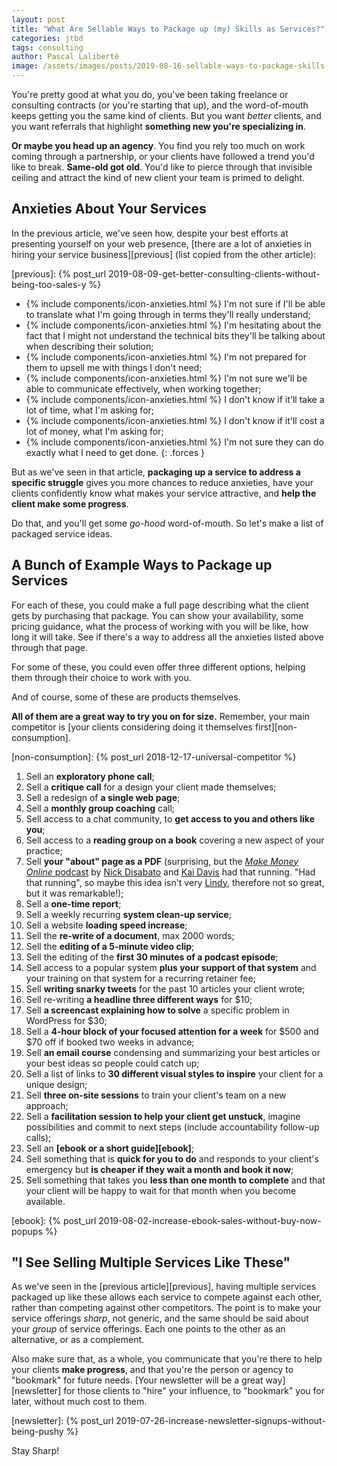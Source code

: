 ```yaml
---
layout: post
title: "What Are Sellable Ways to Package up (my) Skills as Services?"
categories: jtbd
tags: consulting
author: Pascal Laliberté
image: /assets/images/posts/2019-08-16-sellable-ways-to-package-skills-as-services.jpg
---
```


You're pretty good at what you do, you've been taking freelance or consulting contracts (or you're starting that up), and the word-of-mouth keeps getting you the same kind of clients. But you want _better_ clients, and you want referrals that highlight **something new you're specializing in**.

**Or maybe you head up an agency**. You find you rely too much on work coming through a partnership, or your clients have followed a trend you'd like to break. **Same-old got old**. You'd like to pierce through that invisible ceiling and attract the kind of new client your team is primed to delight.

## Anxieties About Your Services

In the previous article, we've seen how, despite your best efforts at presenting yourself on your web presence, [there are a lot of anxieties in hiring your service business][previous] (list copied from the other article):

[previous]: {% post_url 2019-08-09-get-better-consulting-clients-without-being-too-sales-y %}

* {% include components/icon-anxieties.html %} I'm not sure if I'll be able to translate what I'm going through in terms they'll really understand;
* {% include components/icon-anxieties.html %} I'm hesitating about the fact that I might not understand the technical bits they'll be talking about when describing their solution;
* {% include components/icon-anxieties.html %} I'm not prepared for them to upsell me with things I don't need;
* {% include components/icon-anxieties.html %} I'm not sure we'll be able to communicate effectively, when working together;
* {% include components/icon-anxieties.html %} I don't know if it'll take a lot of time, what I'm asking for;
* {% include components/icon-anxieties.html %} I don't know if it'll cost a lot of money, what I'm asking for;
* {% include components/icon-anxieties.html %} I'm not sure they can do exactly what I need to get done.
{: .forces }

But as we've seen in that article, **packaging up a service to address a specific struggle** gives you more chances to reduce anxieties, have your clients confidently know what makes your service attractive, and **help the client make some progress**.

Do that, and you'll get some _go-hood_ word-of-mouth. So let's make a list of packaged service ideas.

## A Bunch of Example Ways to Package up Services

For each of these, you could make a full page describing what the client gets by purchasing that package. You can show your availability, some pricing guidance, what the process of working with you will be like, how long it will take. See if there's a way to address all the anxieties listed above through that page.

For some of these, you could even offer three different options, helping them through their choice to work with you.

And of course, some of these are products themselves.

**All of them are a great way to try you on for size.** Remember, your main competitor is [your clients considering doing it themselves first][non-consumption].

[non-consumption]: {% post_url 2018-12-17-universal-competitor %}

1. Sell an **exploratory phone call**;
1. Sell a **critique call** for a design your client made themselves;
1. Sell a redesign of **a single web page**;
1. Sell a **monthly group coaching** call;
1. Sell access to a chat community, to **get access to you and others like you**;
1. Sell access to a **reading group on a book** covering a new aspect of your practice;
1. Sell **your "about" page as a PDF** (surprising, but the [_Make Money Online_ podcast](https://makemoneyonline.exposed/) by [Nick Disabato](https://twitter.com/nickd) and [Kai Davis](https://twitter.com/kaisdavis) had that running. "Had that running", so maybe this idea isn't very [Lindy](https://en.wikipedia.org/wiki/Lindy_effect#Taleb_(2012)), therefore not so great, but it was remarkable!);
1. Sell a **one-time report**;
1. Sell a weekly recurring **system clean-up service**;
1. Sell a website **loading speed increase**;
1. Sell the **re-write of a document**, max 2000 words;
1. Sell the **editing of a 5-minute video clip**;
1. Sell the editing of the **first 30 minutes of a podcast episode**;
1. Sell access to a popular system **plus your support of that system** and your training on that system for a recurring retainer fee;
1. Sell **writing snarky tweets** for the past 10 articles your client wrote;
1. Sell re-writing **a headline three different ways** for $10;
1. Sell **a screencast explaining how to solve** a specific problem in WordPress for $30;
1. Sell a **4-hour block of your focused attention for a week** for $500 and $70 off if booked two weeks in advance;
1. Sell **an email course** condensing and summarizing your best articles or your best ideas so people could catch up;
1. Sell a list of links to **30 different visual styles to inspire** your client for a unique design;
1. Sell **three on-site sessions** to train your client's team on a new approach;
1. Sell a **facilitation session to help your client get unstuck**, imagine possibilities and commit to next steps (include accountability follow-up calls);
1. Sell an **[ebook or a short guide][ebook]**;
1. Sell something that is **quick for you to do** and responds to your client's emergency but **is cheaper if they wait a month and book it now**;
1. Sell something that takes you **less than one month to complete** and that your client will be happy to wait for that month when you become available.

[ebook]: {% post_url 2019-08-02-increase-ebook-sales-without-buy-now-popups %}

## "I See Selling Multiple Services Like These"

As we've seen in the [previous article][previous], having multiple services packaged up like these allows each service to compete against each other, rather than competing against other competitors. The point is to make your service offerings _sharp_, not generic, and the same should be said about your _group_ of service offerings. Each one points to the other as an alternative, or as a complement.

Also make sure that, as a whole, you communicate that you're there to help your clients **make progress**, and that you're the person or agency to "bookmark" for future needs. [Your newsletter will be a great way][newsletter] for those clients to "hire" your influence, to "bookmark" you for later, without much cost to them.

[newsletter]: {% post_url 2019-07-26-increase-newsletter-signups-without-being-pushy %}

Stay Sharp!
